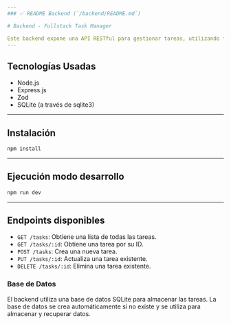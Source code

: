 ```yaml
---
### ✅ README Backend (`/backend/README.md`)

# Backend - Fullstack Task Manager

Este backend expone una API RESTful para gestionar tareas, utilizando **Node.js**, **Express** y **SQLite**.
---
```


## Tecnologías Usadas

- Node.js
- Express.js
- Zod
- SQLite (a través de sqlite3)

---

## Instalación

```bash
npm install
```

---

## Ejecución modo desarrollo

```bash
npm run dev
```

---

## Endpoints disponibles

- `GET /tasks`: Obtiene una lista de todas las tareas.
- `GET /tasks/:id`: Obtiene una tarea por su ID.
- `POST /tasks`: Crea una nueva tarea.
- `PUT /tasks/:id`: Actualiza una tarea existente.
- `DELETE /tasks/:id`: Elimina una tarea existente.

### Base de Datos

El backend utiliza una base de datos SQLite para almacenar las tareas. La base de datos se crea automáticamente si no existe y se utiliza para almacenar y recuperar datos.
